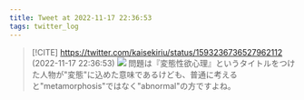 ```yaml
---
title: Tweet at 2022-11-17 22:36:53
tags: twitter_log
---
```


> [!CITE] https://twitter.com/kaisekiriu/status/1593236736527962112 (2022-11-17 22:36:53)
> ![](https://twitter.com/kaisekiriu/status/1593236736527962112)
> 問題は『変態性欲心理』というタイトルをつけた人物が"変態"に込めた意味であるけども、普通に考えると"metamorphosis"ではなく"abnormal"の方ですよね。
